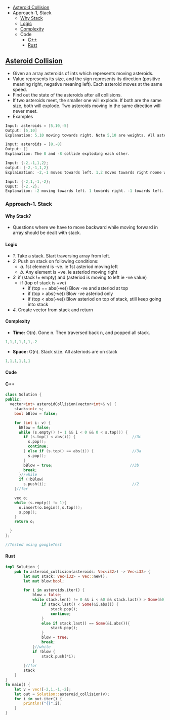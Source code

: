 - [Asteroid Collision](#what)
- Approach-1, Stack
  - [Why Stack](#why)
  - [Logic](#logic)
  - [Complexity](#comp)
  - Code
    - [C++](#cpp)
    - [Rust](#rust)

<a name=what></a>
## [Asteroid Collision](https://leetcode.com/problems/asteroid-collision/)
- Given an array asteroids of ints which represents moving asteroids.
- Value represents its size, and the sign represents its direction (positive meaning right, negative meaning left). Each asteroid moves at the same speed.
- Find out the state of the asteroids after all collisions. 
- If two asteroids meet, the smaller one will explode. If both are the same size, both will explode. Two asteroids moving in the same direction will never meet.
- Examples
```c
Input: asteroids = [5,10,-5]
Output: [5,10]
Explanation: 5,10 moving towards right. Note 5,10 are weights. All asteriods move with same speed. 10 and -5 collide resulting in 10. The 5 and 10 will never collide

Input: asteroids = [8,-8]
Output: []
Explanation: The 8 and -8 collide exploding each other.

Input: {-2,-1,1,2};
output: {-2,-1,1,2}
Explaination: -2,-1 moves towards left. 1,2 moves towards right noone will collide

Input: {-2,1,-1,-2};
Ouput: {-2,-2};
Explanation: -2 moving towards left. 1 towards right. -1 towards left. (1,-1) collide and both vanished. -2,-2 both moving towards left will never collide.
```

### Approach-1. Stack
<a name=why></a>
#### Why Stack?
- Questions where we have to move backward while moving forward in array should be dealt with stack.

<a name=logic></a>
#### Logic
- _1._ Take a stack. Start traversing array from left.
- _2._ Push on stack on following conditions:
  - _a._ 1st element is -ve. ie 1st asteriod moving left
  - _b._ Any element is +ve. ie asteriod moving right
- _3._ if (stack != empty) and (asteriod is moving to left ie -ve value)
  - if (top of stack is +ve)
    - if (top == abs(-ve))  Blow -ve and asteriod at top
    - if (top > abs(-ve))   Blow -ve asteriod only
    - if (top < abs(-ve))   Blow asteriod on top of stack, still keep going into stack
 - _4._ Create vector from stack and return

<a name=comp></a>
#### Complexity
- **Time:** O(n). Gone n. Then traversed back n, and popped all stack.
```c
1,1,1,1,1,1,-2
```
- **Space:** O(n). Stack size. All asteriods are on stack
```c
1,1,1,1,1,1
```

#### Code

<a name=cpp></a>
#### C++
```c++
class Solution {
public:
  vector<int> asteroidCollision(vector<int>& v) {
    stack<int> s;
    bool bBlow = false;

    for (int i: v) {
      bBlow = false;
      while (s.empty() != 1 && i < 0 && 0 < s.top()) {
        if (s.top() < abs(i)) {                         //3c
          s.pop();
          continue;
        } else if (s.top() == abs(i)) {                 //3a
          s.pop();
        }
        bBlow = true;                                  //3b
        break;
      }//while
      if (!bBlow)
        s.push(i);                                      //2
    }//for

    vec o;
    while (s.empty() != 1){
      o.insert(o.begin(),s.top());
      s.pop();
    }
    return o;

  }
};

//Tested using googleTest
```

<a name=rust></a>
#### Rust
```rs
impl Solution {
    pub fn asteroid_collision(asteroids: Vec<i32>) -> Vec<i32> {
        let mut stack: Vec<i32> = Vec::new();
        let mut blow:bool;

        for i in asteroids.iter() {
            blow = false;
            while stack.len() != 0 && i < &0 && stack.last() > Some(&0) {
                if stack.last() < Some(&i.abs()) {
                    stack.pop();
                    continue;
                }
                else if stack.last() == Some(&i.abs()){
                    stack.pop();
                }
                blow = true;
                break;
            }//while
            if !blow {
                stack.push(*i);
            }
        }//for
        stack        
    }
}
fn main() {
    let v = vec![-2,1,-1,-2];
    let out = Solution::asteroid_collision(v);
    for i in out.iter() {
        println!("{}",i);
    }
}
```
